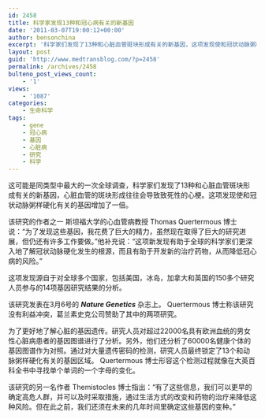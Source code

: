 ```yaml
---
id: 2458
title: 科学家发现13种和冠心病有关的新基因
date: '2011-03-07T19:00:12+00:00'
author: bensonchina
excerpt: '科学家们发现了13种和心脏血管斑块形成有关的新基因，这项发现使和冠状动脉粥样硬化有关的基因增加了一倍。该研究发表在3月6号的  Nature Genetics 杂志上。'
layout: post
guid: 'http://www.medtransblog.com/?p=2458'
permalink: /archives/2458
bulteno_post_views_count:
    - '1'
views:
    - '1087'
categories:
    - 生命科学
tags:
    - gene
    - 冠心病
    - 基因
    - 心脏病
    - 研究
    - 科学
---
```


这可能是同类型中最大的一次全球调查，科学家们发现了13种和心脏血管斑块形成有关的新基因，心脏血管的斑块形成往往会导致致死性的心梗。这项发现使和冠状动脉粥样硬化有关的基因增加了一倍。

该研究的作者之一 斯坦福大学的心血管病教授 Thomas Quertermous 博士说：“为了发现这些基因，我花费了巨大的精力，虽然现在取得了巨大的研究进展，但仍还有许多工作要做。”他补充说：“这项新发现有助于全球的科学家们更深入地了解冠状动脉硬化发生的根源，而且有助于开发新的治疗药物，从而降低冠心病的风险。”

这项发现源自于对全球多个国家，包括美国，冰岛，加拿大和英国的150多个研究人员参与的14项基因研究结果的分析。

该研究发表在3月6号的 ***Nature Genetics*** 杂志上。 Quertermous 博士称该研究没有利益冲突，葛兰素史克公司赞助了其中的两项研究。

为了更好地了解心脏的基因遗传。研究人员对超过22000名具有欧洲血统的男女性心脏病患者的基因图谱进行了分析。另外，他们还分析了60000名健康个体的基因图谱作为对照。通过对大量遗传密码的检测，研究人员最终锁定了13个和动脉粥样硬化有关的基因区域。 Quertermous 博士形容这个检测过程就像在大英百科全书中寻找单个单词的一个字母的变化。

该研究的另一名作者 Themistocles 博士指出：“有了这些信息，我们可以更早的确定高危人群，并可以及时采取措施，通过生活方式的改变和药物的治疗来降低这种风险。但在此之前，我们还须在未来的几年时间里确定这些基因的变种。”